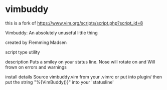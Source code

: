 # vimbuddy
this is a fork of https://www.vim.org/scripts/script.php?script_id=8

Vimbuddy: An absolutely unuseful little thing


created by
Flemming Madsen
 
script type
utility
 
description
Puts a smiley on your status line. Nose will rotate on <Left> and <Right>
Will frown on errors and warnings
 
install details
Source vimbuddy.vim from your .vimrc or put into plugin/
then put the string "%{VimBuddy()}" into your 'statusline'
